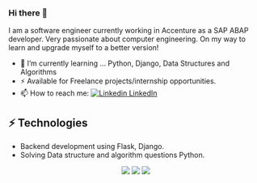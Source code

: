 ### Hi there 👋
I am a software engineer currently working in Accenture as a SAP ABAP developer. Very passionate about computer engineering. On my way to learn and upgrade myself to a better version!


- 🌱 I’m currently learning ... Python, Django, Data Structures and Algorithms
- ⚡  Available for Freelance projects/internship opportunities.
- 📫 How to reach me: [![Linkedin](https://i.stack.imgur.com/gVE0j.png) LinkedIn](https://www.linkedin.com/in/ayushi-sharma-a0b7b4138/)

## ⚡ Technologies
- Backend development using Flask, Django.
- Solving Data structure and algorithm questions Python.

<p align="center">
  <img src ="https://github-readme-stats.vercel.app/api?username=aayu-s&show_icons=true&count_private=true&theme=darcula&hide_border=true&hide=issues,contribs&bg_color=00000000">
  <img src ="https://github-readme-stats.vercel.app/api/top-langs/?username=aayu-s&layout=compact&hide_border=true&theme=darcula&bg_color=00000000&langs_count=6&hide=jupyter%20notebook,tex,css,php">
  <img src ="https://github-readme-streak-stats.herokuapp.com?user=aayu-s&theme=darcula&hide_border=true&background=FFFFFF00">
</p>

<!-- <p align="center">
  <img align="left" src ="https://giaayu-sthub-readme-stats.vercel.app/api/pin/?username=aveek-saha&repo=ytdx">
  <img align="right" src ="https://github-readme-stats.vercel.app/api/pin/?username=aveek-saha&repo=pixel-weather">
</p> -->
